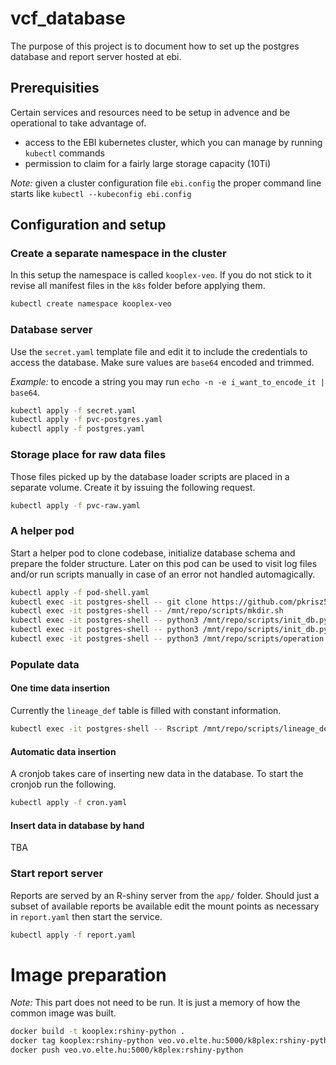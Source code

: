 # vcf_database

The purpose of this project is to document how to set up the postgres database and report server hosted at ebi.

## Prerequisities

Certain services and resources need to be setup in advence and be operational to take advantage of.

* access to the EBI kubernetes cluster, which you can manage by running `kubectl` commands
* permission to claim for a fairly large storage capacity (10Ti)

_Note:_ given a cluster configuration file `ebi.config` the proper command line starts like `kubectl --kubeconfig ebi.config`

## Configuration and setup

### Create a separate namespace in the cluster

In this setup the namespace is called `kooplex-veo`. If you do not stick to it revise all manifest files in the `k8s` folder before applying them.

```bash
kubectl create namespace kooplex-veo
```

### Database server

Use the `secret.yaml` template file and edit it to include the credentials to access the database. Make sure values are `base64` encoded and trimmed. 

_Example:_ to encode a string you may run `echo -n -e i_want_to_encode_it | base64`.

```bash
kubectl apply -f secret.yaml
kubectl apply -f pvc-postgres.yaml
kubectl apply -f postgres.yaml
```

### Storage place for raw data files

Those files picked up by the database loader scripts are placed in a separate volume. Create it by issuing the following request.

```bash
kubectl apply -f pvc-raw.yaml
```

### A helper pod

Start a helper pod to clone codebase, initialize database schema and prepare the folder structure. 
Later on this pod can be used to visit log files and/or run scripts manually in case of an error not handled automagically.

```bash
kubectl apply -f pod-shell.yaml
kubectl exec -it postgres-shell -- git clone https://github.com/pkrisz5/vcf_database.git /mnt/repo
kubectl exec -it postgres-shell -- /mnt/repo/scripts/mkdir.sh
kubectl exec -it postgres-shell -- python3 /mnt/repo/scripts/init_db.py --init_db
kubectl exec -it postgres-shell -- python3 /mnt/repo/scripts/init_db.py --create_user
kubectl exec -it postgres-shell -- python3 /mnt/repo/scripts/operation.py init
```

### Populate data

#### One time data insertion

Currently the `lineage_def` table is filled with constant information.

```bash
kubectl exec -it postgres-shell -- Rscript /mnt/repo/scripts/lineage_def_script.R
```

#### Automatic data insertion

A cronjob takes care of inserting new data in the database. To start the cronjob run the following.

```bash
kubectl apply -f cron.yaml
```

#### Insert data in database by hand

TBA

### Start report server

Reports are served by an R-shiny server from the `app/` folder. Should just a subset of available reports be available edit the mount points as necessary in `report.yaml` then start the service.

```bash
kubectl apply -f report.yaml
```

# Image preparation

_Note:_ This part does not need to be run. It is just a memory of how the common image was built.

```bash
docker build -t kooplex:rshiny-python .
docker tag kooplex:rshiny-python veo.vo.elte.hu:5000/k8plex:rshiny-python
docker push veo.vo.elte.hu:5000/k8plex:rshiny-python
```
